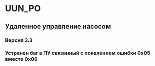 # UUN_PO
## Удаленное управление насосом
### Версия 3.3
### Устранен баг в ПУ связанный с появлением ошибки 0х05 вместо 0х06